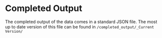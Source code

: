 # Completed Output
The completed output of the data comes in a standard JSON file. The most up to date version of this file can be found in `/completed_output/_Current Version/`